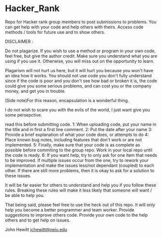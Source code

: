# Hacker_Rank
Repo for Hacker rank group members to post submissions to problems. You can get help with your code and help others with theirs. Access code methods / tools for future use and to show others. 

DISCLAIMER :

  Do not plagarize. If you wish to use a method or program in your own code, feel free, but give the author credit. Make sure you understand what you are using if you use it. Otherwise, you will miss out on the opportunity to learn. 
  
  Plagarism will not hurt us here, but it will hurt you because you won't have an idea how it works. You should not use code you don't fully understand since if the code is poor and you don't see how bad or broken it is, the code could give you some serious problems, and can cost you or the company money, and get you in trouble. 
  
  (Side note)For this reason, encapsulation is a wonderful thing.
  
  I do not wish to scare you with the evils of the world, I just want give you some persepctive.

read this before submitting code.
1: When uploading code, put your name in the title and in first a first line comment.
2: Put the date after your name
3: Provide a brief explanation of what your code does, or attempts to do
4: Place known bug notes, including features that don't work or are not implemented.
5: Finally, make sure that your code is as complete as possible before commiting to the group repo. Work in your local repo until the code is ready. 
6: If you want help, try to only ask for one item that needs to be improved. If multiple issues occur from the one, try to rework your implementation and make the issues less/not dependant (coupled) to each other. If there are still more problems, then it is okay to ask for a solution to these issues.

It will be far easier for others to understand and help you if you follow these rules. Breaking these rules will make it less likely that someone will want / be able to help you.

That being said, please feel free to use the heck out of this repo. It will only help you become a better programmer and team worker. Provide suggestions to improve others code. Provide your own code to the help others and to get help on issues.

John Hewitt jchewitt@neiu.edu

